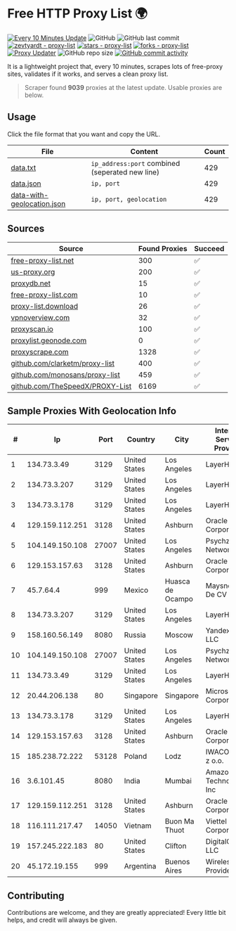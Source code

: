 
# Free HTTP Proxy List 🌍

[![Every 10 Minutes Update](https://github.com/mertguvencli/http-proxy-list/actions/workflows/main.yml/badge.svg?branch=main)](https://github.com/mertguvencli/http-proxy-list/actions/workflows/main.yml)
![GitHub](https://img.shields.io/github/license/mertguvencli/http-proxy-list)
![GitHub last commit](https://img.shields.io/github/last-commit/mertguvencli/http-proxy-list)
[![zevtyardt - proxy-list](https://img.shields.io/static/v1?label=zevtyardt&message=proxy-list&color=blue&logo=github)](https://github.com/zevtyardt/proxy-list "Go to GitHub repo")
[![stars - proxy-list](https://img.shields.io/github/stars/zevtyardt/proxy-list?style=social)](https://github.com/zevtyardt/proxy-list)
[![forks - proxy-list](https://img.shields.io/github/forks/zevtyardt/proxy-list?style=social)](https://github.com/zevtyardt/proxy-list)
[![Proxy Updater](https://github.com/zevtyardt/proxy-list/workflows/Proxy%20Updater/badge.svg)](https://github.com/zevtyardt/proxy-list/actions?query=workflow:"Proxy+Updater")
![GitHub repo size](https://img.shields.io/github/repo-size/zevtyardt/proxy-list)
[![GitHub commit activity](https://img.shields.io/github/commit-activity/m/zevtyardt/proxy-list?logo=commits)](https://github.com/zevtyardt/proxy-list/commits/main)

It is a lightweight project that, every 10 minutes, scrapes lots of free-proxy sites, validates if it works, and serves a clean proxy list.

> Scraper found **9039** proxies at the latest update. Usable proxies are below.

## Usage

Click the file format that you want and copy the URL.

|File|Content|Count|
|----|-------|-----|
|[data.txt](https://raw.githubusercontent.com/mertguvencli/http-proxy-list/main/proxy-list/data.txt)|`ip_address:port` combined (seperated new line)|429|
|[data.json](https://raw.githubusercontent.com/mertguvencli/http-proxy-list/main/proxy-list/data.json)|`ip, port`|429|
|[data-with-geolocation.json](https://raw.githubusercontent.com/mertguvencli/http-proxy-list/main/proxy-list/data-with-geolocation.json)|`ip, port, geolocation`|429|

## Sources

|Source|Found Proxies|Succeed|
|------|-------------|-------|
|[free-proxy-list.net](https://free-proxy-list.net)|300|✅|
|[us-proxy.org](https://www.us-proxy.org)|200|✅|
|[proxydb.net](http://proxydb.net)|15|✅|
|[free-proxy-list.com](https://free-proxy-list.com/?page=&port=&type%5B%5D=http&type%5B%5D=https&up_time=0&search=Search)|10|✅|
|[proxy-list.download](https://www.proxy-list.download/HTTP)|26|✅|
|[vpnoverview.com](https://vpnoverview.com/privacy/anonymous-browsing/free-proxy-servers)|32|✅|
|[proxyscan.io](https://www.proxyscan.io)|100|✅|
|[proxylist.geonode.com](https://proxylist.geonode.com/api/proxy-list?limit=300&page=1&sort_by=lastChecked&sort_type=desc&protocols=http,https)|0|✅|
|[proxyscrape.com](https://api.proxyscrape.com/v2/?request=displayproxies&protocol=http&timeout=10000&country=all&ssl=all&anonymity=all)|1328|✅|
|[github.com/clarketm/proxy-list](https://raw.githubusercontent.com/clarketm/proxy-list/master/proxy-list-raw.txt)|400|✅|
|[github.com/monosans/proxy-list](https://raw.githubusercontent.com/monosans/proxy-list/main/proxies/http.txt)|459|✅|
|[github.com/TheSpeedX/PROXY-List](https://raw.githubusercontent.com/TheSpeedX/PROXY-List/master/http.txt)|6169|✅|


## Sample Proxies With Geolocation Info

|#|Ip|Port|Country|City|Internet Service Provider|
|-|--|----|-------|----|-------------------------|
|1|134.73.3.49|3129|United States|Los Angeles|LayerHost|
|2|134.73.3.207|3129|United States|Los Angeles|LayerHost|
|3|134.73.3.178|3129|United States|Los Angeles|LayerHost|
|4|129.159.112.251|3128|United States|Ashburn|Oracle Corporation|
|5|104.149.150.108|27007|United States|Los Angeles|Psychz Networks|
|6|129.153.157.63|3128|United States|Ashburn|Oracle Corporation|
|7|45.7.64.4|999|Mexico|Huasca de Ocampo|Maysnet SA De CV|
|8|134.73.3.207|3129|United States|Los Angeles|LayerHost|
|9|158.160.56.149|8080|Russia|Moscow|Yandex.Cloud LLC|
|10|104.149.150.108|27007|United States|Los Angeles|Psychz Networks|
|11|134.73.3.49|3129|United States|Los Angeles|LayerHost|
|12|20.44.206.138|80|Singapore|Singapore|Microsoft Corporation|
|13|134.73.3.178|3129|United States|Los Angeles|LayerHost|
|14|129.153.157.63|3128|United States|Ashburn|Oracle Corporation|
|15|185.238.72.222|53128|Poland|Lodz|IWACOM Sp. z o.o.|
|16|3.6.101.45|8080|India|Mumbai|Amazon Technologies Inc|
|17|129.159.112.251|3128|United States|Ashburn|Oracle Corporation|
|18|116.111.217.47|14050|Vietnam|Buon Ma Thuot|Viettel Corporation|
|19|157.245.222.183|80|United States|Clifton|DigitalOcean, LLC|
|20|45.172.19.155|999|Argentina|Buenos Aires|Wireless Provider|



## Contributing

Contributions are welcome, and they are greatly appreciated! Every
little bit helps, and credit will always be given.


